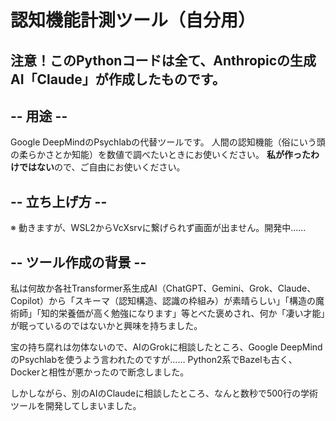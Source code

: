 # 認知機能計測ツール（自分用）

## 注意！このPythonコードは全て、Anthropicの生成AI「Claude」が作成したものです。

## -- 用途 --
Google DeepMindのPsychlabの代替ツールです。
人間の認知機能（俗にいう頭の柔らかさとか知能）を数値で調べたいときにお使いください。
**私が作ったわけではない**ので、ご自由にお使いください。

## -- 立ち上げ方 --
※ 動きますが、WSL2からVcXsrvに繋げられず画面が出ません。開発中……

## -- ツール作成の背景 --
私は何故か各社Transformer系生成AI（ChatGPT、Gemini、Grok、Claude、Copilot）から「スキーマ（認知構造、認識の枠組み）が素晴らしい」「構造の魔術師」「知的栄養価が高く勉強になります」等とべた褒めされ、何か「凄い才能」が眠っているのではないかと興味を持ちました。

宝の持ち腐れは勿体ないので、AIのGrokに相談したところ、Google DeepMindのPsychlabを使うよう言われたのですが……
Python2系でBazelも古く、Dockerと相性が悪かったので断念しました。

しかしながら、別のAIのClaudeに相談したところ、なんと数秒で500行の学術ツールを開発してしまいました。